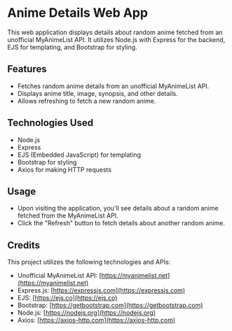 # Anime Details Web App

This web application displays details about random anime fetched from an unofficial MyAnimeList API. It utilizes Node.js with Express for the backend, EJS for templating, and Bootstrap for styling.

## Features

- Fetches random anime details from an unofficial MyAnimeList API.
- Displays anime title, image, synopsis, and other details.
- Allows refreshing to fetch a new random anime.

## Technologies Used

- Node.js
- Express
- EJS (Embedded JavaScript) for templating
- Bootstrap for styling
- Axios for making HTTP requests

## Usage

- Upon visiting the application, you'll see details about a random anime fetched from the MyAnimeList API.
- Click the "Refresh" button to fetch details about another random anime.

## Credits

This project utilizes the following technologies and APIs:

- Unofficial MyAnimeList API: [https://myanimelist.net](https://myanimelist.net)
- Express.js: [https://expressjs.com](https://expressjs.com)
- EJS: [https://ejs.co](https://ejs.co)
- Bootstrap: [https://getbootstrap.com](https://getbootstrap.com)
- Node.js: [https://nodejs.org](https://nodejs.org)
- Axios: [https://axios-http.com](https://axios-http.com)
